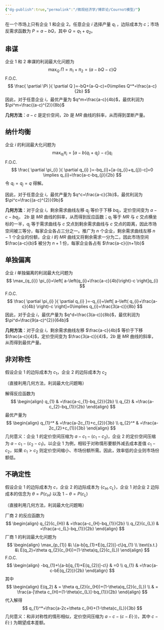 ```yaml
---
{"dg-publish":true,"permalink":"/微观经济学/博弈论/Cournot模型/"}
---
```



在一个市场上只有企业 1 和企业 2。任意企业 $i$ 选择产量 $q_{i}$ ，边际成本为 $c$；市场反需求函数为 $P=a-bQ$，其中 $Q=q_{1}+q_{2}$。
## 串谋

企业 1 和 2 串谋的利润最大化问题为
$$
\max_{Q}\ \Pi=\pi_{1}+\pi_{2}=(a-bQ-c)Q
$$
F.O.C.
$$
\frac{ \partial \Pi }{ \partial Q }=-bQ+(a-Q-c)=0\implies Q^*=\frac{a-c}{2b}
$$
因此，对于任意企业 $i$，最优产量为 $q^m=\frac{a-c}{4b}$，最优利润为 $\pi^m=\frac{(a-c)^{2}}{8b}$

**几何方法**：$a-c$ 是定价空间，$2b$ 是 $MR$ 曲线的斜率，从而得到垄断产量。

## 纳什均衡

企业 $i$ 的利润最大化问题为
$$
\max_{q_{i}} \pi_{i}=[a-b(q_{i}+q_{j})-c]q_{i}
$$
F.O.C.
$$
\frac{ \partial \pi_{i} }{ \partial q_{i} }=-bq_{i}+[a-(q_{i}+q_{j})-c]=0 \implies q_{i}=\frac{a-c-bq_{j}}{2b}
$$
令 $q_{i}=q_{j}=q$ 得解。

因此，对于任意企业 $i$，最优产量为 $q^c=\frac{a-c}{3b}$，最优利润为 $\pi^c=\frac{(a-c)^{2}}{9b}$

**几何方法**：对于企业 $i$，剩余需求曲线左移 $q_{j}$ 等价于下移 $bq_{j}$，定价空间变为 $a-c-bq_{j}$， $2b$ 是 $MR$ 曲线的斜率，从而得到反应函数；$q_{i}$ 等于 $MR$ 与 $c$ 交点横坐标的一半，$q_{j}$ 等于需求曲线与 $c$ 交点到剩余需求曲线与 $c$ 交点的距离，因此市场空间被三等分，每家企业各占三分之一。推广为 $n$ 个企业，剩余需求曲线左移 $n-1$ 个企业的份额，企业 $i$ 的 $MR$ 曲线又将剩余需求一分为二，因此市场空间 $\frac{a-c}{b}$ 被分为 $n+1$ 份，每家企业各占有 $\frac{a-c}{(n+1)b}$

## 单独偏离

企业 $i$ 单独偏离的利润最大化问题为
$$
\max_{q_{i}} \pi_{i}=\left[ a-\left(q_{i}+\frac{a-c}{4b}\right)-c \right]q_{i}
$$
F.O.C.
$$
\frac{ \partial \pi_{i} }{ \partial q_{i} }=-q_{i}+\left[ a-\left( q_{i}+\frac{a-c}{4b} \right)-c \right]=0\implies q_{i}=\frac{3(a-c)}{8b}
$$
因此，对于企业 $i$，最优产量为 $q^d=\frac{3(a-c)}{8b}$，最优利润为 $\pi^d=\frac{9(a-c)^{2}}{64b}$

**几何方法**：对于企业 $i$，剩余需求曲线左移 $\frac{a-c}{4b}$ 等价于下移 $\frac{a-c}{4}$，定价空间变为 $\frac{3(a-c)}{4}$，$2b$ 是 $MR$ 曲线的斜率，从而得到最优产量。

## 非对称性

假设企业 1 的边际成本为 $c_{1}$，企业 2 的边际成本为 $c_{2}$

（直接利用几何方法，利润最大化问题略）

解得反应函数为
$$
\begin{align}
q_{1} & =\frac{a-c_{1}-bq_{2}}{2b} \\
q_{2} & =\frac{a-c_{2}-bq_{1}}{2b}
\end{align}
$$
最优产量为
$$
\begin{align}
q_{1}^* & =\frac{a-2c_{1}+c_{2}}{3b} \\
q_{2}^* & =\frac{a-2c_{2}+c_{1}}{3b}
\end{align}
$$
几何意义：企业 1 的定价空间压缩为 $a-c_{1}-(c_{1}-c_{2})$，企业 2 的定价空间压缩为 $a-c_{1}-(c_{2}-c_{1})$。以企业 1 为例，相较于对称情形要额外减去成本差值 $c_{1}-c_{2}$，如果 $c_{1}>c_{2}$ 则定价空间缩小、市场份额所需。因此，效率低的企业则市场份额低。

## 不确定性

假设企业 1 的边际成本为 $c$，企业 2 的边际成本为 $\{ c_{H},c_{L} \}$，企业 1 对企业 2 边际成本的信念为 $\theta= P(c_{H})$ 以及 $1-\theta=P(c_{L})$

（直接利用几何方法，利润最大化问题略）

厂商 2 的反应函数为 
$$
\begin{align}
q_{2}(c_{H}) & =\frac{a-c_{H}-bq_{1}}{2b} \\
q_{2}(c_{L}) & =\frac{a-c_{L}-bq_{1}}{2b}
\end{align}
$$
厂商 1 的利润最大化问题为
$$
\begin{align}
\max_{p_{1}} &\ \{a-b[q_{1}+E(q_{2})]-c\}q_{1} \\
\text{s.t.} &\ E(q_2)=\theta q_{2}(c_{H})+(1-\theta)q_{2}(c_{L})
\end{align}
$$
F.O.C.
$$
\begin{align}
-bq_{1}+\{a-b[q_{1}+E(q_{2})]-c\} & =0 \\
q_{1} & =\frac{a-c-bE(q_{2})}{2b}
\end{align}
$$
其中
$$
\begin{align}
E(q_2) & = \theta q_{2}(c_{H})+(1-\theta)q_{2}(c_{L}) \\
 & = \frac{a-[\theta c_{H}+(1-\theta)c_{L}]-bq_{1}}{2b}
\end{align}
$$
代入解得
$$
q_{1}^*=\frac{a-2c+\theta c_{H}+(1-\theta)c_{L}}{3b}
$$
几何意义：和非对称性的情形相似，定价空间压缩为 $a-c-(c-E(\cdot))$，其中 $c-E(\cdot)$ 为期望成本差额。
